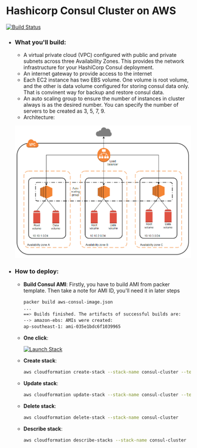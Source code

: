 # Hashicorp Consul Cluster on AWS
[![Build Status](https://travis-ci.org/nthienan/aws-consul-cluster.svg?branch=master)](https://travis-ci.org/nthienan/aws-consul-cluster)
  
- ### What you'll build:

  - A virtual private cloud (VPC) configured with public and private subnets across three Availability Zones. This provides the network infrastructure for your HashiCorp Consul deployment.
  - An internet gateway to provide access to the internet
  - Each EC2 instance has two EBS volume. One volume is root volume, and the other is data volume configured for storing consul data only. That is convinent way for backup and restore consul data.
  - An auto scaling group to ensure the number of instances in cluster always is as the desired number. You can specify the number of servers to be created as 3, 5, 7, 9.
  - Architecture:
  
  ![Consul cluster on AWS](aws-consul-cluster.png "AWS Consul Cluster")

- ### How to deploy:

  - **Build Consul AMI**: Firstly, you have to build AMI from packer template. Then take a note for AMI ID, you'll need it in later steps
    ```bash
    packer build aws-consul-image.json
    ...
    ==> Builds finished. The artifacts of successful builds are:
    --> amazon-ebs: AMIs were created:
    ap-southeast-1: ami-035e1bdc6f1039965
    ```

  - **One click**: 
  
    [![Launch Stack](https://s3.amazonaws.com/cloudformation-examples/cloudformation-launch-stack.png)](https://console.aws.amazon.com/cloudformation/home?#/stacks/new?stackName=consul-cluster&templateURL=https://s3-ap-southeast-1.amazonaws.com/nthienan-public/cloudformation/aws-consul-cluster/aws-consul-cluster.yaml)

  - **Create stack**:
    ```bash
    aws cloudformation create-stack --stack-name consul-cluster --template-body file://aws-consul-cluster.yaml --capabilities CAPABILITY_IAM --parameters ParameterKey=BaseImageId,ParameterValue=<ami-consul-id> ParameterKey=KeyName,ParameterValue=<existing-ec2-key-pair-name>
    ```

  - **Update stack**:
    ```bash
    aws cloudformation update-stack --stack-name consul-cluster --template-body file://aws-consul-cluster.yaml --parameters ParameterKey=BaseImageId,ParameterValue=<ami-consul-id> ParameterKey=KeyName,ParameterValue=<existing-ec2-key-pair-name>
    ```

  - **Delete stack**:
    ```bash
    aws cloudformation delete-stack --stack-name consul-cluster
    ```

  - **Describe stack**:
    ```bash
    aws cloudformation describe-stacks --stack-name consul-cluster
    ```
